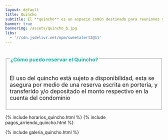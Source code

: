 ```yaml
---
layout: default
title: Quincho
subtitle: El **quincho** es un espacio común destinado para reuniones y actividades sociales
banner: true
bannerimg: /assets/quincho_b.jpg
libs:
  - '//cdn.jsdelivr.net/npm/sweetalert2@11'
---
```



<style>
	fieldset, legend {
	   all: revert;
	}
</style>

<fieldset>
	<legend align="center"><h3 class="rounded text-uppercase fs-2" style="color: lightseagreen;">¿Cómo puedo reservar el Quincho?</h3></legend>
<p style="font-size: 18px">
El uso del quincho está sujeto a disponibilidad, esta se asegura por medio de una reserva escrita en portería, y transferido y/o depositado el monto respectivo en la cuenta del condominio
</p>	
</fieldset>



{% include horarios_quincho.html %}
{% include pagos_arriendo_quincho.html %}

{% include galeria_quincho.html %}

